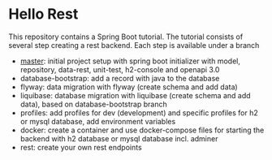 # Hello Rest

This repository contains a Spring Boot tutorial. The tutorial consists of several step creating a rest backend. Each step is available under a branch

- [master](readme/master.md): initial project setup with spring boot initializer with model, repository, data-rest, unit-test, h2-console and openapi 3.0
- database-bootstrap: add a record with java to the database
- flyway: data migration with flyway (create schema and add data)
- liquibase: database migration with liquibase (create schema and add data), based on database-bootstrap branch
- profiles: add profiles for dev (development) and specific profiles for h2 or mysql database, add environment variables
- docker: create a container and use docker-compose files for starting the backend with h2 database or mysql database incl. adminer
- rest: create your own rest endpoints




